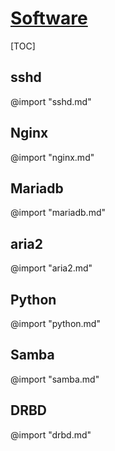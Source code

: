 <link rel="stylesheet" href="https://zhmhbest.gitee.io/hellomathematics/style/index.css">
<script src="https://zhmhbest.gitee.io/hellomathematics/style/index.js"></script>

# [Software](../index.html)

[TOC]

## sshd

@import "sshd.md"

## Nginx

@import "nginx.md"

## Mariadb

@import "mariadb.md"

## aria2

@import "aria2.md"

## Python

@import "python.md"

## Samba

@import "samba.md"

## DRBD

@import "drbd.md"

